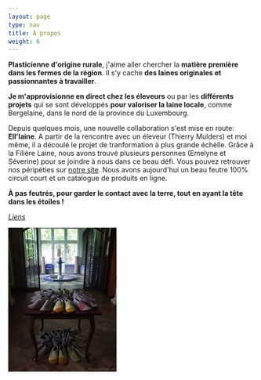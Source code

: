 ```yaml
---
layout: page
type: nav
title: À propos
weight: 6
---
```

**Plasticienne d'origine rurale**, j'aime aller chercher la **matière première dans les fermes de la région**. Il s'y cache **des laines originales et passionnantes à travailler**.

**Je m'approvisionne en direct chez les éleveurs** ou par les **différents projets** qui se sont développés **pour valoriser la laine locale**, comme Bergelaine, dans le nord de la province du Luxembourg.

Depuis quelques mois, une nouvelle collaboration s'est mise en route: **Ell'laine**. A partir de la rencontre avec un éleveur (Thierry Mulders) et moi même, il a découlé le projet de tranformation à plus grande échèlle. Grâce à la Filière Laine, nous avons trouvé plusieurs personnes (Emelyne et Séverine) pour se joindre à nous dans ce beau défi. Vous pouvez retrouver nos péripéties sur [notre site](http://www.ell-laine.com/). Nous avons aujourd'hui un beau feutre 100% circuit court et un catalogue de produits en ligne.
  

**À pas feutrés, pour garder le contact avec la terre, tout en ayant la tête dans les étoiles !**

[*Liens*](/liens/)

<div class="centered"><img src="apropos.jpg" alt="feutre"></div>